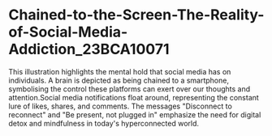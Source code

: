 # Chained-to-the-Screen-The-Reality-of-Social-Media-Addiction_23BCA10071
This illustration highlights the mental hold that social media has on individuals. A brain is depicted as being chained to a smartphone, symbolising the control these platforms can exert over our thoughts and attention.Social media notifications float around, representing the constant lure of likes, shares, and comments. The messages "Disconnect to reconnect" and "Be present, not plugged in" emphasize the need for digital detox and mindfulness in today's hyperconnected world.
